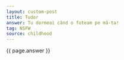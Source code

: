 ```yaml
---
layout: custom-post
title: Tudor
answer: Tu dormeai când o futeam pe mă-ta!
tag: NSFW
source: childhood
---
```


{{ page.answer }}

